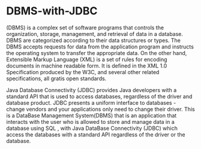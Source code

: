 # DBMS-with-JDBC
(DBMS) is a complex set of software programs that controls the organization, storage, management, and retrieval of data in a 
database. DBMS are categorized according to their data structures or types. The DBMS accepts requests for data from the 
application program and instructs the operating system to transfer the appropriate data. On the other hand, Extensible 
Markup Language (XML) is a set of rules for encoding documents in machine readable form. It is defined in the XML 1.0 
Specification produced by the W3C, and several other related specifications, all gratis open standards.

Java Database Connectivity (JDBC) provides Java developers with a standard API that is used to access databases, 
regardless of the driver and database product. JDBC presents a uniform interface to databases - change vendors and your 
applications only need to change their driver.
This is a DataBase Management System(DBMS) that is an application that interacts with the user who is allowed to store 
and manage data in a database using SQL , with Java DataBase Connectivity (JDBC) which access the databases with a 
standard API regardless of the driver or the database.

